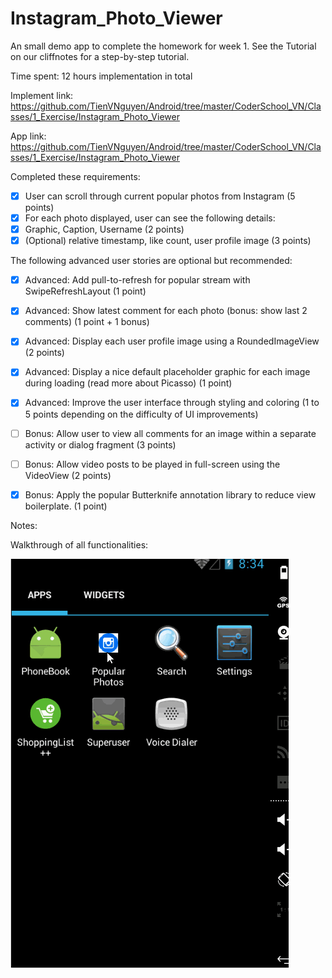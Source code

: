 # Instagram_Photo_Viewer
An small demo app to complete the homework for week 1. See the Tutorial on our cliffnotes for a step-by-step tutorial.

Time spent: 12 hours implementation in total

Implement link: https://github.com/TienVNguyen/Android/tree/master/CoderSchool_VN/Classes/1_Exercise/Instagram_Photo_Viewer

App link: https://github.com/TienVNguyen/Android/tree/master/CoderSchool_VN/Classes/1_Exercise/Instagram_Photo_Viewer

Completed these requirements:

 * [x] User can scroll through current popular photos from Instagram (5 points)
 * [x] For each photo displayed, user can see the following details:
 * [x] Graphic, Caption, Username (2 points)
 * [x] (Optional) relative timestamp, like count, user profile image (3 points)

The following advanced user stories are optional but recommended:
 * [x] Advanced: Add pull-to-refresh for popular stream with SwipeRefreshLayout (1 point)
 * [x] Advanced: Show latest comment for each photo (bonus: show last 2 comments) (1 point + 1 bonus)
 * [x] Advanced: Display each user profile image using a RoundedImageView (2 points)
 * [x] Advanced: Display a nice default placeholder graphic for each image during loading (read more about Picasso) (1 point)
 * [x] Advanced: Improve the user interface through styling and coloring (1 to 5 points depending on the difficulty of UI improvements)
 * [ ] Bonus: Allow user to view all comments for an image within a separate activity or dialog fragment (3 points)
 * [ ] Bonus: Allow video posts to be played in full-screen using the VideoView (2 points)
 * [x] Bonus: Apply the popular Butterknife annotation library to reduce view boilerplate. (1 point)

 
Notes:

Walkthrough of all functionalities:

![Video Walkthrough](basic_instagram_project.gif)